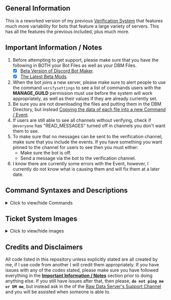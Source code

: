 ## General Information    
This is a reworked version of my previous [Verification System](https://github.com/zachdoug24/dbm-projects/tree/verify) that features much more variability for bots that feature a large variety of servers. This has all the features the previous included, plus much more. 

## Important Information / Notes    

1. Before attempting to get support, please make sure that you have the following in BOTH your Bot Files as well as your DBM Files.
    - [x] [Beta Version of Discord Bot Maker](https://dbotmaker.io/forums/threads/how-to-join-the-beta-version-for-newbies-and-more.63/).
    - [x] [The Latest Beta Mods](https://github.com/Discord-Bot-Maker-Mods/DBM-Mods/tree/beta).
2. When the bot joins a new server, please make sure to alert people to use the command `verifysettings` to see a list of commands users with the **MANAGE_GUILD** permission must use before the system will work appropriately, as well as their values if they are already currently set.    
3. Be sure you are not downloading the files and putting them in the DBM Directory, but instead [Copying the data of each file into a new Command / Event](https://i.imgur.com/gDWVVXl.png).    
4. If users are still able to see all channels without verifying, check if `@everyone` has "READ_MESSAGES" turned off in channels you don't want them to see.    
5. To make sure that no messages can be sent to the verification channel, make sure that you include the events. If you have something you want pinned to the channel for users to see then you must either:
    - Make sure the bot is off.    
    - Send a message via the bot to the verification channel.     
6. I know there are currently some errors with the Event, however, I currently do not know what is causing them and will fix them at a later date.

## Command Syntaxes and Descriptions    
<details>
  <summary>Click to view/hide Commands</summary>
  <p>
<!--  -->
    
- **Verifying Yourself** [`verify.js`](/Verification%20System/Commands/verify.js)    
  _These are the main commands for users trying to gain access to your server._    
  `verify`, `verify <code>`    
  ####    

- **Reissuing Your Code** [`reissueverifycode.js`](/Verification%20System/Commands/reissueverifycode.js)    
  _This is the command that will reissue a verification code for yourself._    
  `reissueverifycode`, `reverifycode`, `revcode`    
  ####    

- **Setting the Verification Role** [`setverifiedrole.js`](/Verification%20System/Commands/setverifiedrole.js)    
  (For users with the "MANAGE_GUILD" permission)    
  _This will set the role that the user will get added to when successfully verified._    
  `setverifiedrole <Role Name>`, `setvrole <Role Name>`    
  ####    
  
- **Setting the Verification Channel** [`setverifychannel.js`](/Verification%20System/Commands/setverifychannel.js)    
  (For users with the "MANAGE_GUILD" permission)    
  _This will set the channel that the user must issue the verification command in._    
  `setverifychannel <#channel>`, `setvchannel <#channel>`    
  ####    
  
- **Setting the Verification Log Channel** [`setverifylogchannel.js`](/Verification%20System/Commands/setverifylogchannel.js)    
  (For users with the "MANAGE_GUILD" permission)    
  _This sets the channel that logs when a user successfully verifies themselves._    
  `setverifylogchannel <#channel>`, `setvlogchannel <#channel>`    
  ####    
  
- **View the list of Verification Settings** [`verifysettings.js`](/Verification%20System/Commands/verifysettings.js)    
  _Shows a the current server settings regarding the verification system._    
  `verifysettings`, `vsettings`    
  ####    

</p></details>
</p></details>

## Ticket System Images    
<details>
  <summary>Click to view/hide images</summary>
  <p>
<!--  -->
      
![Example 1](/Verification%20System/Screenshots/example-1.gif "Example 1")    
![Example 2](/Verification%20System/Screenshots/example-2.gif "Example 2")    
![Example 2](/Verification%20System/Screenshots/example-3.gif "Example 3")    
![Example 2](/Verification%20System/Screenshots/example-4.gif "Example 4")    
</p></details>
</p></details>

## Credits and Disclaimers   
All code listed in this repository unless explicitly stated are all created by me, if I use code from another I will credit them appropriately. If you have issues with any of the codes stated, please make sure you have followed everything in the **[Important Information / Notes](/Verification%20System/README.md#important-information--notes)** section prior to doing anything else. If you still have issues after that, then please, **`do not ping me or DM me`**, but instead ask in the of the [Raw Data Server's Support Channel](https://discord.gg/cW9zmCu) and you will be assisted when someone is able to.
